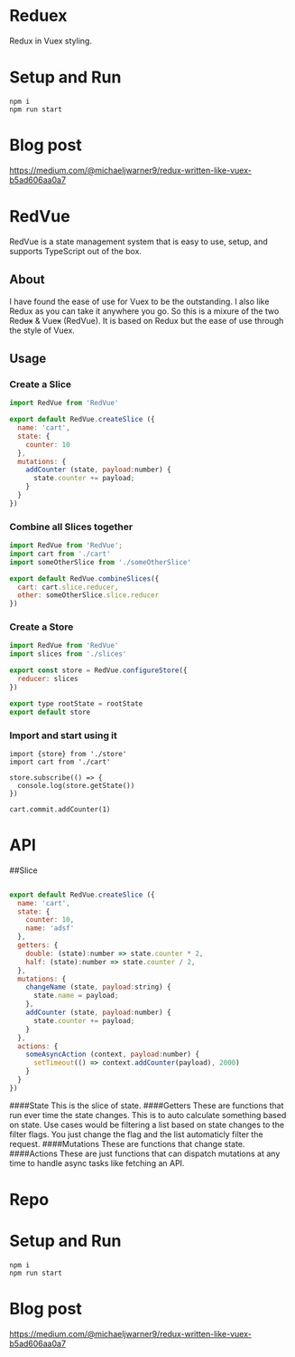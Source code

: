 # Reduex
Redux in Vuex styling.

# Setup and Run
```
npm i
npm run start
```

# Blog post
https://medium.com/@michaeljwarner9/redux-written-like-vuex-b5ad606aa0a7
# RedVue
RedVue is a state management system that is easy to use, setup, and supports TypeScript out of the box.

## About

I have found the ease of use for Vuex to be the outstanding. I also like Redux as you can take it anywhere you go. So this is a mixure of the two Red~~ux~~ & Vue~~x~~ (RedVue). It is based on Redux but the ease of use through the style of Vuex.


## Usage

### Create a Slice
```js
import RedVue from 'RedVue'

export default RedVue.createSlice ({
  name: 'cart',
  state: {
    counter: 10
  },
  mutations: {
    addCounter (state, payload:number) {
      state.counter += payload;
    }
  }
})

```

### Combine all Slices together

```js
import RedVue from 'RedVue';
import cart from './cart'
import someOtherSlice from './someOtherSlice'

export default RedVue.combineSlices({
  cart: cart.slice.reducer,
  other: someOtherSlice.slice.reducer
})

```

### Create a Store
```js
import RedVue from 'RedVue'
import slices from './slices'

export const store = RedVue.configureStore({
  reducer: slices
})

export type rootState = rootState
export default store
```

### Import and start using it

```
import {store} from './store'
import cart from './cart'

store.subscribe(() => {
  console.log(store.getState())
})

cart.commit.addCounter(1)
```

# API
##Slice

```js

export default RedVue.createSlice ({
  name: 'cart',
  state: {
    counter: 10,
    name: 'adsf'
  },
  getters: {
    double: (state):number => state.counter * 2,
    half: (state):number => state.counter / 2,
  },
  mutations: {
    changeName (state, payload:string) {
      state.name = payload;
    },
    addCounter (state, payload:number) {
      state.counter += payload;
    }
  },
  actions: {
    someAsyncAction (context, payload:number) {
      setTimeout(() => context.addCounter(payload), 2000)
    }
  }
})

```

####State
This is the slice of state.
####Getters
These are functions that run ever time the state changes. This is to auto calculate something based on state. Use cases would be filtering a list based on state changes to the filter flags. You just change the flag and the list automaticly filter the request.
####Mutations
These are functions that change state.
####Actions
These are just functions that can dispatch mutations at any time to handle async tasks like fetching an API.

# Repo

# Setup and Run
```
npm i
npm run start
```

# Blog post
https://medium.com/@michaeljwarner9/redux-written-like-vuex-b5ad606aa0a7
